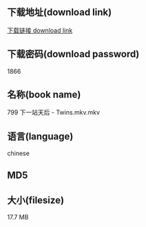## 下载地址(download link)
[下载链接 download link](https://tutu365.netlify.app/?s=799+%E4%B8%8B%E4%B8%80%E7%AB%99%E5%A4%A9%E5%90%8E+-+Twins.mkv)

## 下载密码(download password)
1866

## 名称(book name)
799 下一站天后 - Twins.mkv.mkv

## 语言(language)
chinese

## MD5


## 大小(filesize)
17.7 MB
